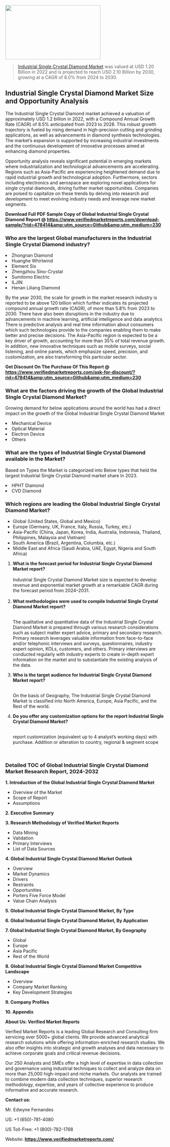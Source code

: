 <img src="https://ffe5etoiles.com/wp-content/uploads/2024/12/MST1-300x171.png" alt="" width="300" height="171" class="alignnone size-medium wp-image-20088" /><blockquote><p><p><a href="https://www.verifiedmarketreports.com/download-sample/?rid=478414&utm_source=Github&utm_medium=230" target="_blank">Industrial Single Crystal Diamond Market</a> was valued at USD 1.20 Billion in 2022 and is projected to reach USD 2.10 Billion by 2030, growing at a CAGR of 8.0% from 2024 to 2030.</p></blockquote><p><h2>Industrial Single Crystal Diamond Market Size and Opportunity Analysis</h2><p>The Industrial Single Crystal Diamond market achieved a valuation of approximately USD 1.2 billion in 2022, with a Compound Annual Growth Rate (CAGR) of 8.5% anticipated from 2023 to 2028. This robust growth trajectory is fueled by rising demand in high-precision cutting and grinding applications, as well as advancements in diamond synthesis technologies. The market’s expansion is supported by increasing industrial investments and the continuous development of innovative processes aimed at enhancing diamond properties.</p><p>Opportunity analysis reveals significant potential in emerging markets where industrialization and technological advancements are accelerating. Regions such as Asia-Pacific are experiencing heightened demand due to rapid industrial growth and technological adoption. Furthermore, sectors including electronics and aerospace are exploring novel applications for single crystal diamonds, driving further market opportunities. Companies are poised to capitalize on these trends by delving into research and development to meet evolving industry needs and leverage new market segments.</p></p><p class=""><strong>Download Full PDF Sample Copy of Global Industrial Single Crystal Diamond Report @ <a href="https://www.verifiedmarketreports.com/download-sample/?rid=478414&amp;utm_source=Github&amp;utm_medium=230" target="_blank">https://www.verifiedmarketreports.com/download-sample/?rid=478414&amp;utm_source=Github&amp;utm_medium=230</a></strong></p><h3 id="" class="">Who are the largest Global manufacturers in the Industrial Single Crystal Diamond industry?</h3><p><li>Zhongnan Diamond</li><li> Huanghe Whirlwind</li><li> Element Six</li><li> Zhengzhou Sino-Crystal</li><li> Sumitomo Electric</li><li> ILJIN</li><li> Henan Liliang Diamond</li></p><div class=""><div class="" dir="" data-message-author-role="" data-message-id="" data-message-model-slug=""><div class=""><div class=""><div class=""><div class="" dir="" data-message-author-role="" data-message-id="" data-message-model-slug=""><div class=""><div class=""><p>By the year 2030, the scale for growth in the market research industry is reported to be above 120 billion which further indicates its projected compound annual growth rate (CAGR), of more than 5.8% from 2023 to 2030. There have also been disruptions in the industry due to advancements in machine learning, artificial intelligence and data analytics There is predictive analysis and real time information about consumers which such technologies provide to the companies enabling them to make better and precise decisions. The Asia-Pacific region is expected to be a key driver of growth, accounting for more than 35% of total revenue growth. In addition, new innovative techniques such as mobile surveys, social listening, and online panels, which emphasize speed, precision, and customization, are also transforming this particular sector.</p><p><strong>Get Discount On The Purchase Of This Report @&nbsp; <a href="https://www.verifiedmarketreports.com/ask-for-discount/?rid=478414&amp;utm_source=Github&amp;utm_medium=230" target="_blank">https://www.verifiedmarketreports.com/ask-for-discount/?rid=478414&amp;utm_source=Github&amp;utm_medium=230</a></strong></p></div></div></div></div></div></div></div></div><h3 id="" class="">What are the factors driving the growth of the Global Industrial Single Crystal Diamond Market?</h3><p id="" class="">Growing demand for below applications around the world has had a direct impact on the growth of the Global Industrial Single Crystal Diamond Market</p><p id="" class=""><li>Mechanical Device</li><li> Optical Material</li><li> Electron Device</li><li> Others</li></p><h3 id="" class="">What are the types of Industrial Single Crystal Diamond available in the Market?</h3><p id="" class="">Based on Types the Market is categorized into Below types that held the largest Industrial Single Crystal Diamond market share In 2023.</p><p id="" class=""><li>HPHT Diamond</li><li> CVD Diamond</li></p><h3 id="" class="">Which regions are leading the Global Industrial Single Crystal Diamond Market?</h3><ul><li>Global (United States, Global and Mexico)</li><li>Europe (Germany, UK, France, Italy, Russia, Turkey, etc.)</li><li>Asia-Pacific (China, Japan, Korea, India, Australia, Indonesia, Thailand, Philippines, Malaysia and Vietnam)</li><li>South America (Brazil, Argentina, Columbia, etc.)</li><li>Middle East and Africa (Saudi Arabia, UAE, Egypt, Nigeria and South Africa)</li></ul><p><ol><li><strong>What is the forecast period for Industrial Single Crystal Diamond Market report?<br /></strong><br /><span data-sheets-root="1" data-sheets-value="{&quot;1&quot;:2,&quot;2&quot;:&quot;XXXX size is expected to develop revenue and exponential market growth at a remarkable CAGR during the forecast period from 2024&ndash;2030.&quot;}" data-sheets-userformat="{&quot;2&quot;:12674,&quot;4&quot;:{&quot;1&quot;:2,&quot;2&quot;:16776960},&quot;10&quot;:2,&quot;11&quot;:0,&quot;15&quot;:&quot;Arial&quot;,&quot;16&quot;:12}">Industrial Single Crystal Diamond Market size is expected to develop revenue and exponential market growth at a remarkable CAGR during the forecast period from 2024&ndash;2031.</span><br /><br /></li><li><strong>What methodologies were used to compile Industrial Single Crystal Diamond Market report?<br /><br /></strong><p>The qualitative and quantitative data of the&nbsp;Industrial Single Crystal Diamond Market is prepared through various research considerations such as subject matter expert advice, primary and secondary research. Primary research leverages valuable information from face-to-face and/or telephonic interviews and surveys, questionnaires, industry expert opinion, KOLs, customers, and others. Primary interviews are conducted regularly with industry experts to create in-depth expert information on the market and to substantiate the existing analysis of the data.&nbsp;</p></li><li><strong>Who is the target audience for Industrial Single Crystal Diamond Market report?<br /><br /></strong><p>On the basis of Geography, The&nbsp;Industrial Single Crystal Diamond Market is classified into North America, Europe, Asia Pacific, and the Rest of the world.</p></li><li><strong>Do you offer any customization options for the report Industrial Single Crystal Diamond Market?<br /><br /></strong><p>report customization (equivalent up to 4 analyst&rsquo;s working days) with purchase. Addition or alteration to country, regional &amp; segment scope</p><p>&nbsp;</p></li></ol></p><h3 id="" class="">Detailed TOC of Global Industrial Single Crystal Diamond Market Research Report, 2024-2032</h3><p id="" class=""><strong>1. Introduction of the Global Industrial Single Crystal Diamond Market</strong></p><ul><li>Overview of the Market</li><li>Scope of Report</li><li>Assumptions</li></ul><p id="" class=""><strong>2. Executive Summary</strong></p><p id="" class=""><strong>3. Research Methodology of&nbsp;Verified Market Reports</strong></p><ul><li>Data Mining</li><li>Validation</li><li>Primary Interviews</li><li>List of Data Sources</li></ul><p id="" class=""><strong>4. Global Industrial Single Crystal Diamond Market Outlook</strong></p><ul><li>Overview</li><li>Market Dynamics</li><li>Drivers</li><li>Restraints</li><li>Opportunities</li><li>Porters Five Force Model</li><li>Value Chain Analysis</li></ul><p id="" class=""><strong>5. Global Industrial Single Crystal Diamond Market, By&nbsp;Type</strong></p><p id="" class=""><strong>6. Global Industrial Single Crystal Diamond Market, By Application</strong></p><p id="" class=""><strong>7. Global Industrial Single Crystal Diamond Market, By Geography</strong></p><ul><li>Global</li><li>Europe</li><li>Asia Pacific</li><li>Rest of the World</li></ul><p id="" class=""><strong>8. Global Industrial Single Crystal Diamond Market Competitive Landscape</strong></p><ul><li>Overview</li><li>Company Market Ranking</li><li>Key Development Strategies</li></ul><p id="" class=""><strong>9. Company Profiles</strong></p><p id="" class=""><strong>10. Appendix</strong></p><p id="" class=""><strong>About Us: Verified Market Reports</strong></p><p id="" class="">Verified Market Reports is a leading Global Research and Consulting firm servicing over 5000+ global clients. We provide advanced analytical research solutions while offering information-enriched research studies. We also offer insights into strategic and growth analyses and data necessary to achieve corporate goals and critical revenue decisions.</p><p id="" class="">Our 250 Analysts and SMEs offer a high level of expertise in data collection and governance using industrial techniques to collect and analyze data on more than 25,000 high-impact and niche markets. Our analysts are trained to combine modern data collection techniques, superior research methodology, expertise, and years of collective experience to produce informative and accurate research.</p><p id="" class=""><strong>Contact us:</strong></p><p id="" class="">Mr. Edwyne Fernandes</p><p id="" class="">US: +1 (650)-781-4080</p><p id="" class="">US Toll-Free: +1 (800)-782-1768</p><p id="" class="">Website: <a target="" data-test-app-aware-link=""><strong>https://www.verifiedmarketreports.com/</strong></a></p>
